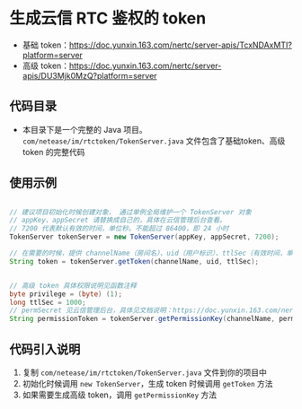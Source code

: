# 生成云信 RTC 鉴权的 token

* 基础 token：https://doc.yunxin.163.com/nertc/server-apis/TcxNDAxMTI?platform=server
* 高级 token：https://doc.yunxin.163.com/nertc/server-apis/DU3Mjk0MzQ?platform=server


## 代码目录

* 本目录下是一个完整的 Java 项目。`com/netease/im/rtctoken/TokenServer.java`  文件包含了基础token、高级 token 的完整代码

## 使用示例

```java

// 建议项目初始化时候创建对象， 通过单例全局维护一个 TokenServer 对象
// appKey、appSecret 请替换成自己的，具体在云信管理后台查看。
// 7200 代表默认有效的时间，单位秒。不能超过 86400，即 24 小时
TokenServer tokenServer = new TokenServer(appKey, appSecret, 7200);

// 在需要的时候，提供 channelName（房间名）、uid（用户标识）、ttlSec（有效时间，单位秒） 参数，生成 token
String token = tokenServer.getToken(channelName, uid, ttlSec);


// 高级 token 具体权限说明见函数注释
byte privilege = (byte) (1);
long ttlSec = 1000;
// permSecret 见云信管理后台，具体见文档说明：https://doc.yunxin.163.com/nertc/server-apis/DU3Mjk0MzQ?platform=server
String permissionToken = tokenServer.getPermissionKey(channelName, permSecret, uid, privilege, ttlSec);
```

## 代码引入说明

1. 复制 `com/netease/im/rtctoken/TokenServer.java` 文件到你的项目中
2. 初始化时候调用 `new TokenServer`，生成 token 时候调用 `getToken` 方法
3. 如果需要生成高级 token，调用 `getPermissionKey` 方法


